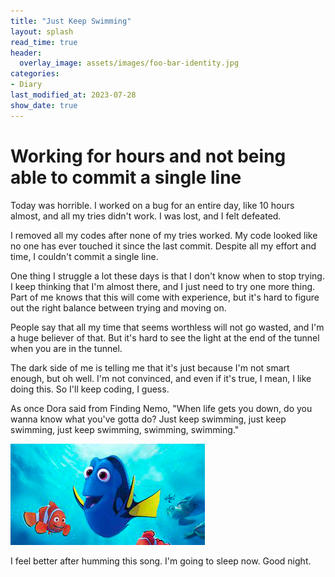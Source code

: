 ```yaml
---
title: "Just Keep Swimming"
layout: splash
read_time: true
header:
  overlay_image: assets/images/foo-bar-identity.jpg
categories:
- Diary
last_modified_at: 2023-07-28
show_date: true
---
```


# Working for hours and not being able to commit a single line

Today was horrible. I worked on a bug for an entire day, like 10 hours almost, and all my tries didn't work. I was lost, and I felt defeated. 

I removed all my codes after none of my tries worked. My code looked like no one has ever touched it since the last commit. Despite all my effort and time, I couldn't commit a single line.

One thing I struggle a lot these days is that I don't know when to stop trying. I keep thinking that I'm almost there, and I just need to try one more thing. Part of me knows that this will come with experience, but it's hard to figure out the right balance between trying and moving on. 

People say that all my time that seems worthless will not go wasted, and I'm a huge believer of that. But it's hard to see the light at the end of the tunnel when you are in the tunnel. 

The dark side of me is telling me that it's just because I'm not smart enough, but oh well. I'm not convinced, and even if it's true, I mean, I like doing this. So I'll keep coding, I guess.

As once Dora said from Finding Nemo, "When life gets you down, do you wanna know what you've gotta do? Just keep swimming, just keep swimming, just keep swimming, swimming, swimming."

![img.png](/assets/images/dora.png)

I feel better after humming this song. I'm going to sleep now. Good night.

